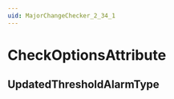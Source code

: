 ```yaml
---
uid: MajorChangeChecker_2_34_1
---
```


# CheckOptionsAttribute

## UpdatedThresholdAlarmType

<!-- Description, Properties, ... sections are auto-generated. -->
<!-- REPLACE ME AUTO-GENERATION -->

<!-- Uncomment to add extra details -->
<!--### Details-->

<!-- Uncomment to add example code -->
<!--### Example code-->
